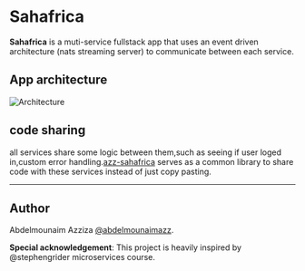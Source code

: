 # Sahafrica

**Sahafrica** is a muti-service fullstack app that uses an event driven architecture (nats streaming server) to communicate between each service.

## App architecture

![Architecture](https://i.ibb.co/myZdgRV/68747470733a2f2f692e6962622e636f2f52636b793458642f7361686166726963612d6172636869746563747572652e706e.png)

## code sharing

all services share some logic between them,such as seeing if user loged in,custom error handling.[azz-sahafrica](https://www.npmjs.com/package/azz-sahafrica "common library") serves as a common library to share code with these services instead of just copy pasting.

---


## Author

Abdelmounaim Azziza [@abdelmounaimazz](https://twitter.com/AbdelmounaimAzz "abdelmounaimazz").

**Special acknowledgement**: This project is heavily inspired by @stephengrider microservices course.
